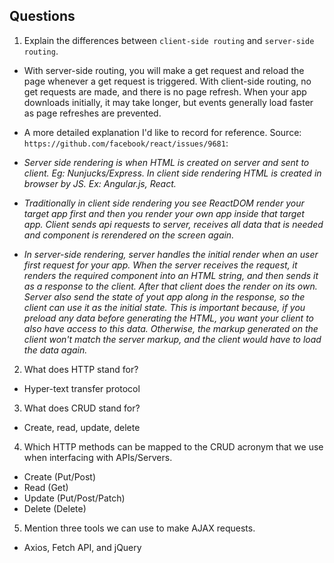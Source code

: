 ## Questions

1.  Explain the differences between `client-side routing` and `server-side routing`.
* With server-side routing, you will make a get request and reload the page whenever a get request is triggered.  With client-side routing, no get requests are made, and there is no page refresh.  When your app downloads initially, it may take longer, but events generally load faster as page refreshes are prevented.  

* A more detailed explanation I'd like to record for reference.  Source: ```https://github.com/facebook/react/issues/9681```:

* _Server side rendering is when HTML is created on server and sent to client. Eg: Nunjucks/Express. In client side rendering HTML is created in browser by JS. Ex: Angular.js, React._

* _Traditionally in client side rendering you see ReactDOM render your target app first and then you render your own app inside that target app. Client sends api requests to server, receives all data that is needed and component is rerendered on the screen again._

* _In server-side rendering, server handles the initial render when an user first request for your app. When the server receives the request, it renders the required component into an HTML string, and then sends it as a response to the client. After that client does the render on its own.  Server also send the state of yout app along in the response, so the client can use it as the initial state. This is important because, if you preload any data before generating the HTML, you want your client to also have access to this data. Otherwise, the markup generated on the client won't match the server markup, and the client would have to load the data again._

2.  What does HTTP stand for?
* Hyper-text transfer protocol

3.  What does CRUD stand for?
* Create, read, update, delete

4.  Which HTTP methods can be mapped to the CRUD acronym that we use when interfacing with APIs/Servers.
* Create (Put/Post)
* Read (Get)
* Update (Put/Post/Patch)
* Delete (Delete)

5.  Mention three tools we can use to make AJAX requests.
* Axios, Fetch API, and jQuery